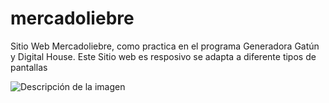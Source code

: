 # mercadoliebre
Sitio Web Mercadoliebre, como practica en el programa Generadora Gatún y Digital House.
Este Sitio web es resposivo se adapta a diferente tipos de pantallas

![Descripción de la imagen](![1](https://github.com/Devjow/mercadoliebre/assets/47118243/c67e6ced-7697-42df-96ff-c77f21fcbb0e))
